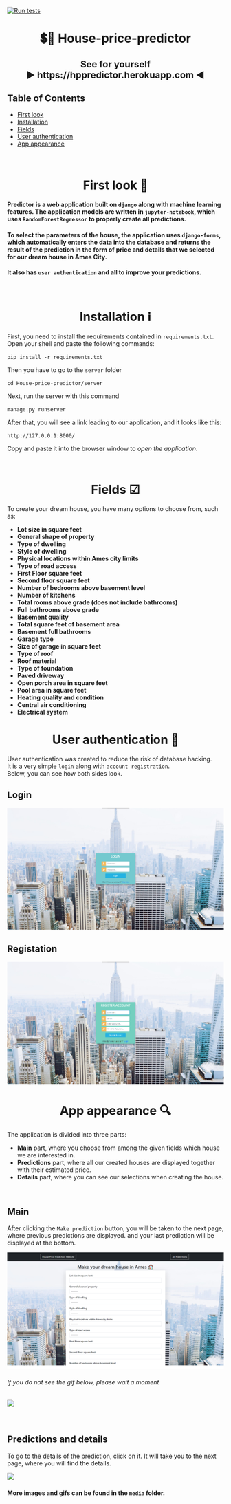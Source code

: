[![Run tests](https://github.com/maciekmalachowski/House-price-predictor/actions/workflows/test.yml/badge.svg)](https://github.com/maciekmalachowski/House-price-predictor/actions/workflows/test.yml)

<h1 align="center">💲🏡 House-price-predictor</h1>

<h2 align="center">See for yourself <br> ▶ https://hppredictor.herokuapp.com ◀</h2>

## Table of Contents

 - [First look](https://github.com/maciekmalachowski/House-price-predictor#first-look)
 - [Installation](https://github.com/maciekmalachowski/House-price-predictor#installation)
 - [Fields](https://github.com/maciekmalachowski/House-price-predictor#fields)
 - [User authentication](https://github.com/maciekmalachowski/House-price-predictor#user-authentication)
 - [App appearance](https://github.com/maciekmalachowski/House-price-predictor#app-appearance)
 
 <br>
 
<h1 align="center" id="first-look"> First look 👀 </h1>

#### Predictor is a web application built on `django` along with machine learning features. The application models are written in `jupyter-notebook`, which uses `RandomForestRegressor` to properly create all predictions. 

#### To select the parameters of the house, the application uses `django-forms`, which automatically enters the data into the database and returns the result of the prediction in the form of price and details that we selected for our dream house in **Ames City**. 

#### It also has `user authentication` and all to improve your predictions.

<br>

<h1 align="center" id="installation"> Installation ℹ </h1>
 
First, you need to install the requirements contained in ``requirements.txt``. Open your shell and paste the following commands:
```
pip install -r requirements.txt
```
Then you have to go to the ``server`` folder 
```
cd House-price-predictor/server
```
Next, run the server with this command
```
manage.py runserver
```
After that, you will see a link leading to our application, and it looks like this:
```
http://127.0.0.1:8000/
```
Copy and paste it into the browser window to *open the application*.

<br>

 <h1 align="center" id="fields"> Fields ☑</h1>
 
To create your dream house, you have many options to choose from, such as:
 
- **Lot size in square feet**
- **General shape of property**
- **Type of dwelling**
- **Style of dwelling**
- **Physical locations within Ames city limits**
- **Type of road access**
- **First Floor square feet**
- **Second floor square feet**
- **Number of bedrooms above basement level**
- **Number of kitchens**
- **Total rooms above grade (does not include bathrooms)**
- **Full bathrooms above grade**
- **Basement quality**
- **Total square feet of basement area**
- **Basement full bathrooms**
- **Garage type**
- **Size of garage in square feet**
- **Type of roof**
- **Roof material**
- **Type of foundation**
- **Paved driveway**
- **Open porch area in square feet**
- **Pool area in square feet**
- **Heating quality and condition**
- **Central air conditioning**
- **Electrical system**

<h1 align="center" id="user-authentication"> User authentication 🔑</h1>

User authentication was created to reduce the risk of database hacking. <br>
It is a very simple `login` along with `account registration`. <br>
Below, you can see how both sides look.

## Login
![](media/login.png)

## Registation
![](media/registration.png)


 <h1 align="center" id="app-appearance"> App appearance 🔍</h1>
 
The application is divided into three parts: 
- **Main** part, where you choose from among the given fields which house we are interested in.
- **Predictions** part, where all our created houses are displayed together with their estimated price.
- **Details** part, where you can see our selections when creating the house.

<br>

## Main

After clicking the `Make prediction` button, you will be taken to the next page, where previous predictions are displayed.
and your last prediction will be displayed at the bottom.

![](media/main.png)

###### If you do not see the gif below, please wait a moment

![](media/main.gif)

<br>

## Predictions and details

To go to the details of the prediction, click on it. It will take you to the next page, where you will find the details.

![](media/predictions.gif)


#### More images and gifs can be found in the `media` folder.



